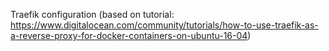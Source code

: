 Traefik configuration (based on tutorial: https://www.digitalocean.com/community/tutorials/how-to-use-traefik-as-a-reverse-proxy-for-docker-containers-on-ubuntu-16-04)
